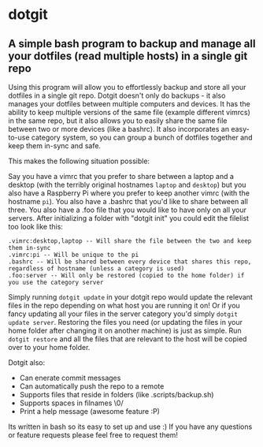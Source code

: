 # dotgit
## A simple bash program to backup and manage all your dotfiles (read multiple hosts) in a single git repo

Using this program will allow you to effortlessly backup and store all your dotfiles in a single git repo. Dotgit doesn't only do backups - it also manages your dotfiles between multiple computers and devices. It has the ability to keep multiple versions of the same file (example different vimrcs) in the same repo, but it also allows you to easily share the same file between two or more devices (like a bashrc). It also incorporates an easy-to-use category system, so you can group a bunch of dotfiles together and keep them in-sync and safe.

This makes the following situation possible:

Say you have a vimrc that you prefer to share between a laptop and a desktop (with the terribly original hostnames `laptop` and `desktop`) but you also have a Raspberry Pi where you prefer to keep another vimrc (with the hostname `pi`). You also have a .bashrc that you'd like to share between all three. You also have a .foo file that you would like to have only on all your servers. After initializing a folder with "dotgit init" you could edit the filelist too look like this:

```
.vimrc:desktop,laptop -- Will share the file between the two and keep them in-sync
.vimrc:pi -- Will be unique to the pi
.bashrc -- Will be shared between every device that shares this repo, regardless of hostname (unless a category is used)
.foo:server -- Will only be restored (copied to the home folder) if you use the category server
```
Simply running `dotgit update` in your dotgit repo would update the relevant files in the repo depending on what host you are running it on! Or if you fancy updating all your files in the server category you'd simply `dotgit update server`. Restoring the files you need (or updating the files in your home folder after changing it on another machine) is just as simple. Run `dotgit restore` and all the files that are relevant to the host will be copied over to your home folder.

Dotgit also:
* Can enerate commit messages
* Can automatically push the repo to a remote
* Supports files that reside in folders (like .scripts/backup.sh)
* Supports spaces in filnames \0/
* Print a help message (awesome feature :P)

Its written in bash so its easy to set up and use :) If you have any questions or feature requests please feel free to request them!
